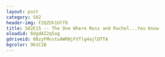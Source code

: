 ```yaml
---
layout: post 
category: S02 
header-img: F2QZUh1Ulf0 
title: S02E15 -- The One Where Ross and Rachel...You Know 
oloadid: 6UgdAI2q5og 
gdriveid: 0BzyFMnstuAWRNjFVTlg4ajlDTTA 
bgcolor: 961C1B
--- 
```

<!--more--> 
